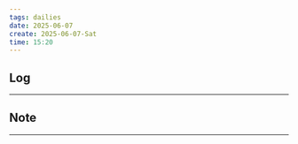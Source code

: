 ```yaml
---
tags: dailies  
date: 2025-06-07
create: 2025-06-07-Sat
time: 15:20
---
```

## Log
---


## Note
---

